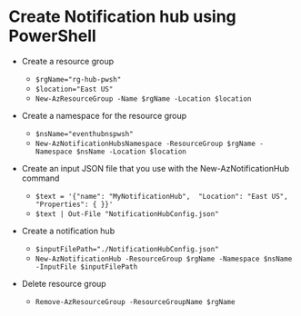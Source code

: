 ﻿# Create Notification hub using PowerShell

- Create a resource group
    - `$rgName="rg-hub-pwsh"`
    - `$location="East US"`
    - `New-AzResourceGroup -Name $rgName -Location $location`

- Create a namespace for the resource group
    - `$nsName="eventhubnspwsh"`
    - `New-AzNotificationHubsNamespace -ResourceGroup $rgName -Namespace $nsName -Location $location`

- Create an input JSON file that you use with the New-AzNotificationHub command
    - `$text = '{"name": "MyNotificationHub",  "Location": "East US",  "Properties": { }}'`
    - `$text | Out-File "NotificationHubConfig.json"`

- Create a notification hub
    - `$inputFilePath="./NotificationHubConfig.json"`
    - `New-AzNotificationHub -ResourceGroup $rgName -Namespace $nsName -InputFile $inputFilePath`

- Delete resource group
    - `Remove-AzResourceGroup -ResourceGroupName $rgName`